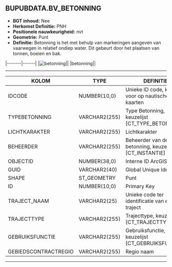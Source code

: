 ﻿## BUPUBDATA.BV_BETONNING


* __BGT inhoud:__ Nee
* __Herkomst Definitie:__ PNH
* __Positionele nauwkeurigheid:__ nvt
* __Geometrie:__ Punt
* __Definitie:__ Betonning is het met behulp van markeringen aangeven van vaarwegen in relatief ondiep water. Dit gebeurt door het plaatsen van tonnen, boeien en bak.

|-------|------|
|![betonning](betonning.png)||
|betonning||

***

|KOLOM                               |TYPE              |DEFINITIE|
|------                              |----              |-----    |
|IDCODE                              |NUMBER(10,0)      |Unieke ID code, komt voor op nautische kaarten|
|TYPEBETONNING                       |VARCHAR2(255)     |Type Betonning, keuzelijst [CT_TYPE_BETONNING]|
|LICHTKARAKTER                       |VARCHAR2(255)     |Lichtkarakter|
|BEHEERDER                           |VARCHAR2(255)     |Beheerder van de betonning, keuzelijst [CT_INSTANTIE]|
|OBJECTID                            |NUMBER(38,0)   |Interne ID ArcGIS|
|GUID                                |VARCHAR2(40)      |Global Unique Identifier|
|SHAPE                          |ST_GEOMETRY      |Punt|
|ID                                  |NUMBER(10,0)      |Primary Key|
|TRAJECT_NAAM                        |VARCHAR2(25)      |Unieke code ter identificatie van een traject|
|TRAJECTTYPE                         |VARCHAR2(255)    |Trajecttype, keuzelijst [CT_TRAJECTTYPE]|
|GEBRUIKSFUNCTIE                    |VARCHAR2(255)    |Gebruiksfunctie, keuzelijst [CT_GEBRUIKSFUNCTIE]|
|GEBIEDSCONTRACTREGIO                |VARCHAR2(255)  |Regio naam|

***
